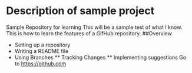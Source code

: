 Description of sample project 
===========

Sample Repository for learning
This will be a sample test of what I know.
This is how to learn the features of a GifHub repository.
##Overview
* Setting up a repository
* Writing a README file
* Using Branches
  ** Tracking Changes
  ** Implementing suggestions
Go to https://github.com
